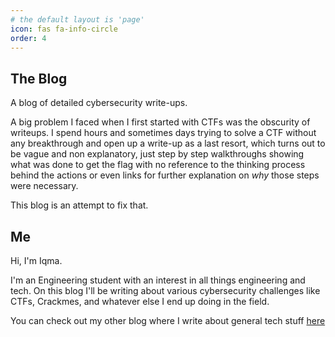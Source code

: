 ```yaml
---
# the default layout is 'page'
icon: fas fa-info-circle
order: 4
---
```

<!-- 
> Add Markdown syntax content to file `_tabs/about.md`{: .filepath } and it will show up on this page.
{: .prompt-tip } -->

## The Blog

A blog of detailed cybersecurity write-ups.

A big problem I faced when I first started with CTFs was the obscurity of writeups. I spend hours and sometimes days trying to solve a CTF without any breakthrough and open up a write-up as a last resort, which turns out to be vague and non explanatory, just step by step walkthroughs showing what was done to get the flag with no reference to the thinking process behind the actions or even links for further explanation on *why* those steps were necessary.

This blog is an attempt to fix that.

##  Me

Hi, I'm Iqma.

I'm an Engineering student with an interest in all things engineering and tech. On this blog I'll be writing about various cybersecurity challenges like CTFs, Crackmes, and whatever else I end up doing in the field.

You can check out my other blog where I write about general tech stuff [here](https://iqmacodes.hashnode.dev/)